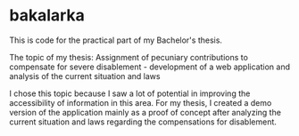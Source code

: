 # bakalarka
This is code for the practical part of my Bachelor's thesis.

The topic of my thesis: Assignment of pecuniary contributions to compensate for severe disablement - development of a web application and analysis of the current situation and laws

I chose this topic because I saw a lot of potential in improving the accessibility of information in this area. For my thesis, I created a demo version of the application mainly as a proof of concept after analyzing the current situation and laws regarding the compensations for disablement.
